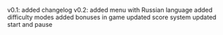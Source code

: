 v0.1:
added changelog
v0.2:
added menu with Russian language
added difficulty modes
added bonuses in game
updated score system
updated start and pause

